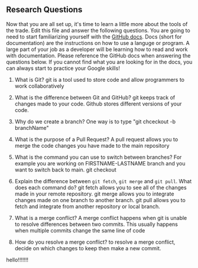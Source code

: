 ## Research Questions 

Now that you are all set up, it's time to learn a little more about the tools of the trade. Edit this file and answer the following questions. You are going to need to start familiarizing yourself with the [GitHub docs](https://docs.github.com/en). Docs (short for documentation) are the instructions on how to use a languge or program. A large part of your job as a developer will be learning how to read and work with documentation. Please reference the GitHub docs when answering the questions below. If you cannot find what you are looking for in the docs, you can always start to practice your Google skills!

1. What is Git?
git is a tool used to store code and allow programmers to work collaboratively

2. What is the difference between Git and GitHub?
git keeps track of changes made to your code. Github stores different versions of your code.

3. Why do we create a branch? 
One way is to type "git chceckout -b branchName"

4. What is the purpose of a Pull Request?
A pull request allows you to merge the code changes you have made to the main repository

5. What is the command you can use to switch between branches? For example you are working on FIRSTNAME-LASTNAME branch and you want to switch back to main.
git checkout

6. Explain the difference between `git fetch`, `git merge` and `git pull`. What does each command do?
git fetch allows you to see all of the changes made in your remote repository. git merge allows you to integrate changes made on one branch to another branch. git pull allows you to fetch and integrate from another repository or local branch.

7. What is a merge conflict?
A merge conflict happens when git is unable to resolve differences between two commits. This usually happens when multiple commits change the same line of code

8. How do you resolve a merge conflict?
to resolve a merge conflict, decide on which changes to keep then make a new commit.

hello!!!!!!!